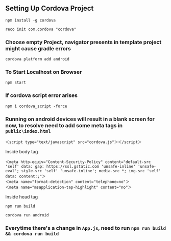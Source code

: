 ## Setting Up Cordova Project

```cli
npm install -g cordova
```
```cli
reco init com.cordova "cordova"
```
### Choose empty Project, navigator presents in template project might cause gradle errors

```cli
cordova platform add android
```
### To Start Localhost on Browser
```cli
npm start
```
### If cordova script error arises 
```cli
npm i cordova_script -force
```

### Running on android devices will result in a blank screen for now, to resolve need to add some meta tags in `public\index.html`

```cli
＜script type="text/javascript" src="cordova.js"＞＜/script＞
``` 
Inside body tag 

```cli
＜meta http-equiv="Content-Security-Policy" content="default-src 'self' data: gap: https://ssl.gstatic.com 'unsafe-inline' 'unsafe-eval'; style-src 'self' 'unsafe-inline'; media-src *; img-src 'self' data: content:;"＞
＜meta name="format-detection" content="telephone=no"＞
＜meta name="msapplication-tap-highlight" content="no"＞
```

Inside head tag

```cli
npm run build
```
```cli
cordova run android
```

### Everytime there's a change in `App.js`, need to run `npm run build && cordova run build`


